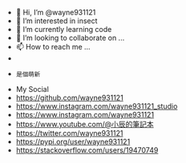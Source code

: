 - 👋 Hi, I’m @wayne931121
- 👀 I’m interested in insect
- 🌱 I’m currently learning code
- 💞️ I’m looking to collaborate on ...
- 📫 How to reach me ...
-     
-     是個萌新

<!---
wayne931121/wayne931121 is a ✨ special ✨ repository because its `README.md` (this file) appears on your GitHub profile.
You can click the Preview link to take a look at your changes.
--->

- My Social
- https://github.com/wayne931121
- https://www.instagram.com/wayne931121_studio
- https://www.instagram.com/wayne931121
- https://www.youtube.com/@小辰的筆記本
- https://twitter.com/wayne931121
- https://pypi.org/user/wayne931121
- https://stackoverflow.com/users/19470749
